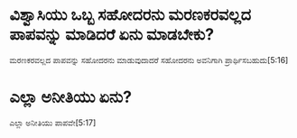 # ವಿಶ್ವಾಸಿಯು ಒಬ್ಬ ಸಹೋದರನು ಮರಣಕರವಲ್ಲದ ಪಾಪವನ್ನು ಮಾಡಿದರೆ ಏನು ಮಾಡಬೇಕು?
ಮರಣಕರವಲ್ಲದ ಪಾಪವನ್ನು ಸಹೋದರನು ಮಾಡುವುದಾದರೆ ಸಹೋದರನು ಅವನಿಗಾಗಿ ಪ್ರಾರ್ಥಿಸಬಹುದು[5:16]

# ಎಲ್ಲಾ ಅನೀತಿಯು ಏನು?
ಎಲ್ಲಾ ಅನೀತಿಯು ಪಾಪವೇ[5:17]

